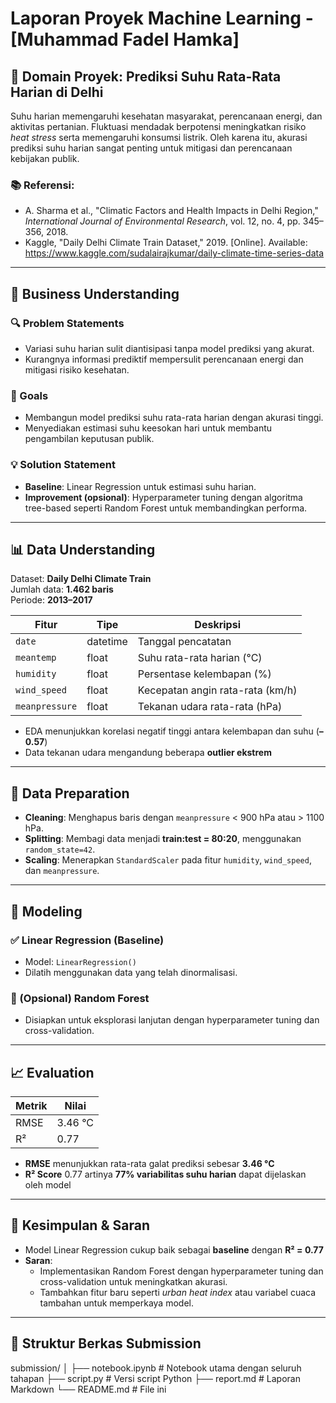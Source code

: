 # Laporan Proyek Machine Learning - [Muhammad Fadel Hamka]

## 📌 Domain Proyek: Prediksi Suhu Rata-Rata Harian di Delhi

Suhu harian memengaruhi kesehatan masyarakat, perencanaan energi, dan aktivitas pertanian. Fluktuasi mendadak berpotensi meningkatkan risiko *heat stress* serta memengaruhi konsumsi listrik. Oleh karena itu, akurasi prediksi suhu harian sangat penting untuk mitigasi dan perencanaan kebijakan publik.

### 📚 Referensi:
- A. Sharma et al., "Climatic Factors and Health Impacts in Delhi Region," *International Journal of Environmental Research*, vol. 12, no. 4, pp. 345–356, 2018.
- Kaggle, "Daily Delhi Climate Train Dataset," 2019. [Online]. Available: https://www.kaggle.com/sudalairajkumar/daily-climate-time-series-data

---

## 🎯 Business Understanding

### 🔍 Problem Statements
- Variasi suhu harian sulit diantisipasi tanpa model prediksi yang akurat.
- Kurangnya informasi prediktif mempersulit perencanaan energi dan mitigasi risiko kesehatan.

### 🎯 Goals
- Membangun model prediksi suhu rata-rata harian dengan akurasi tinggi.
- Menyediakan estimasi suhu keesokan hari untuk membantu pengambilan keputusan publik.

### 💡 Solution Statement
- **Baseline**: Linear Regression untuk estimasi suhu harian.
- **Improvement (opsional)**: Hyperparameter tuning dengan algoritma tree-based seperti Random Forest untuk membandingkan performa.

---

## 📊 Data Understanding

Dataset: **Daily Delhi Climate Train**  
Jumlah data: **1.462 baris**  
Periode: **2013–2017**

| Fitur         | Tipe     | Deskripsi                            |
|---------------|----------|--------------------------------------|
| `date`        | datetime | Tanggal pencatatan                   |
| `meantemp`    | float    | Suhu rata-rata harian (°C)           |
| `humidity`    | float    | Persentase kelembapan (%)            |
| `wind_speed`  | float    | Kecepatan angin rata-rata (km/h)     |
| `meanpressure`| float    | Tekanan udara rata-rata (hPa)        |

- EDA menunjukkan korelasi negatif tinggi antara kelembapan dan suhu (**–0.57**)
- Data tekanan udara mengandung beberapa **outlier ekstrem**

---

## 🧹 Data Preparation

- **Cleaning**: Menghapus baris dengan `meanpressure` < 900 hPa atau > 1100 hPa.
- **Splitting**: Membagi data menjadi **train:test = 80:20**, menggunakan `random_state=42`.
- **Scaling**: Menerapkan `StandardScaler` pada fitur `humidity`, `wind_speed`, dan `meanpressure`.

---

## 🔧 Modeling

### ✅ Linear Regression (Baseline)
- Model: `LinearRegression()`
- Dilatih menggunakan data yang telah dinormalisasi.

### 🌲 (Opsional) Random Forest
- Disiapkan untuk eksplorasi lanjutan dengan hyperparameter tuning dan cross-validation.

---

## 📈 Evaluation

| Metrik | Nilai     |
|--------|-----------|
| RMSE   | 3.46 °C   |
| R²     | 0.77      |

- **RMSE** menunjukkan rata-rata galat prediksi sebesar **3.46 °C**
- **R² Score** 0.77 artinya **77% variabilitas suhu harian** dapat dijelaskan oleh model

---

## 🧾 Kesimpulan & Saran

- Model Linear Regression cukup baik sebagai **baseline** dengan **R² = 0.77**
- **Saran**:
  - Implementasikan Random Forest dengan hyperparameter tuning dan cross-validation untuk meningkatkan akurasi.
  - Tambahkan fitur baru seperti *urban heat index* atau variabel cuaca tambahan untuk memperkaya model.

---

## 📁 Struktur Berkas Submission

submission/
│
├── notebook.ipynb # Notebook utama dengan seluruh tahapan
├── script.py # Versi script Python
├── report.md # Laporan Markdown
└── README.md # File ini
